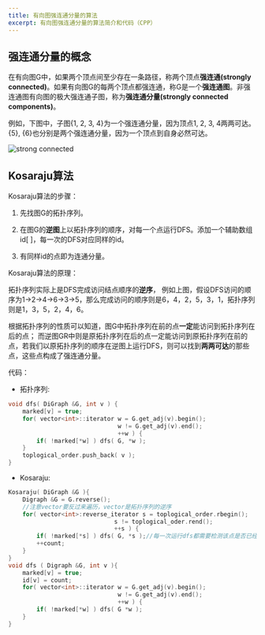 ```yaml
---
title: 有向图强连通分量的算法
excerpt: 有向图强连通分量的算法简介和代码（CPP）
---
```


## 强连通分量的概念

在有向图G中，如果两个顶点间至少存在一条路径，称两个顶点**强连通(strongly connected)**。如果有向图G的每两个顶点都强连通，称G是一个**强连通图**。非强连通图有向图的极大强连通子图，称为**强连通分量(strongly connected components)**。

例如，下图中，子图{1, 2, 3, 4}为一个强连通分量，因为顶点1, 2, 3, 4两两可达。{5}, {6}也分别是两个强连通分量，因为一个顶点到自身必然可达。

![strong connected](https://www.byvoid.com/upload/wp/2009/04/image1.png)

## Kosaraju算法

Kosaraju算法的步骤：

1.  先找图G的拓扑序列。

2.  在图G的**逆图**上以拓扑序列的顺序，对每一个点运行DFS。添加一个辅助数组id[ ]，每一次的DFS对应同样的id。

3.  有同样id的点即为连通分量。

Kosaraju算法的原理：

拓扑序列实际上是DFS完成访问结点顺序的**逆序**，
例如上图，假设DFS访问的顺序为1->2->4->6->3->5，那么完成访问的顺序则是6，4，2，5，3，1，拓扑序列则是1，3，5，2，4，6。

根据拓扑序列的性质可以知道，图G中拓扑序列在前的点**一定**能访问到拓扑序列在后的点；
而逆图GR中则是原拓扑序列在后的点一定能访问到原拓扑序列在前的点，若我们以原拓扑序列的顺序在逆图上运行DFS，则可以找到**两两可达**的那些点，这些点构成了强连通分量。

代码：

-   拓扑序列:

```cpp
void dfs( DiGraph &G, int v ) {
    marked[v] = true;
    for( vector<int>::iterator w = G.get_adj(v).begin();
                               w != G.get_adj(v).end();
                               ++w ) {
        if( !marked[*w] ) dfs( G, *w );
    }
    toplogical_order.push_back( v );
}
```

-   Kosaraju:

```cpp
Kosaraju( DiGraph &G ){
    Digraph &G = G.reverse();
    //注意vector要反过来遍历，vector是拓扑序列的逆序
    for( vector<int>:reverse_iterator s = toplogical_order.rbegin();
                              s != toplogical_oder.rend();
                              ++s ) {
        if( !marked[*s] ) dfs( G, *s );//每一次运行dfs都需要检测该点是否已经访问过
        ++count;
    }
}
void dfs ( Digraph &G, int v ){
    marked[v] = true;
    id[v] = count;
    for( vector<int>::iterator w = G.get_adj(v).begin();
                               w != G.get_adj(v).end();
                               ++w ) {
        if( !marked[*w] ) dfs( G *w );
    }
}
```
